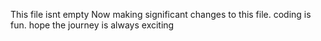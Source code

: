 This file isnt empty
Now making significant changes to this file.
coding is fun. 
hope the journey is always exciting

